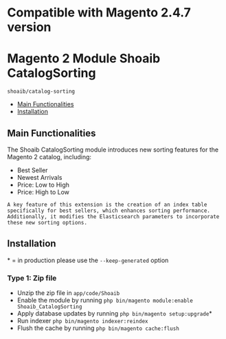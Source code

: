 # Compatible with Magento 2.4.7 version
# Magento 2 Module Shoaib CatalogSorting

    shoaib/catalog-sorting

 - [Main Functionalities](#markdown-header-main-functionalities)
 - [Installation](#markdown-header-installation)


## Main Functionalities
The Shoaib CatalogSorting module introduces new sorting features for the Magento 2 catalog, including:

- Best Seller 
- Newest Arrivals 
- Price: Low to High 
- Price: High to Low

`A key feature of this extension is the creation of an index table specifically for best sellers, which enhances sorting performance. Additionally, it modifies the Elasticsearch parameters to incorporate these new sorting options.`

## Installation
\* = in production please use the `--keep-generated` option

### Type 1: Zip file

 - Unzip the zip file in `app/code/Shoaib`
 - Enable the module by running `php bin/magento module:enable Shoaib_CatalogSorting`
 - Apply database updates by running `php bin/magento setup:upgrade`\*
 - Run indexer `php bin/magento indexer:reindex`
 - Flush the cache by running `php bin/magento cache:flush`
